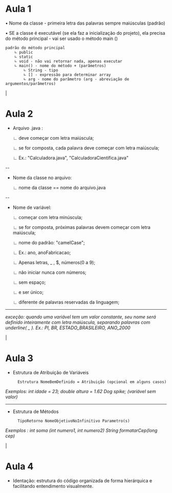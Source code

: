 # Aula 1

•  Nome da classe - primeira letra das palavras sempre maiúsculas (padrão)
       
• SE a classe é executável (se ela faz a inicialização do projeto), ela precisa do método principal - vai ser usado o método main ()


    padrão do método principal
        ∟ public
        ∟ static
        ∟ void - não vai retornar nada, apenas executar
        ∟ main() - nome do método + (parâmetros)
            ∟ String - tipo
            ∟ [] - expressão para determinar array
            ∟ arg - nome do parâmetro (arg - abreviação de argumentos/parâmetros)
|
# Aula 2

- Arquivo .java :

    ∟ deve começar com letra maiúscula;
        
    ∟ se for composta, cada palavra deve começar com letra maiúscula;
        
    ∟ Ex.: "Calculadora.java", "CalculadoraCientifica.java"

--

- Nome da classe no arquivo:

    ∟ nome da classe == nome do arquivo.java

--
    
- Nome de variável:
   
    ∟ começar com letra minúscula;

    ∟ se for composta, próximas palavras devem começar com letra maiúscula;

    ∟ nome do padrão: "camelCase";

    ∟ Ex.: ano, anoFabricacao;
    
    ∟ Apenas letras, _ , $, números(0 a 9);

    ∟ não iniciar nunca com números;

    ∟ sem espaço;

    ∟ e ser único;

    ∟ diferente de palavras reservadas da linguagem;

---------------------------------------------------------------

*exceção: quando uma variável tem um valor constante, seu nome será definido inteiramente com letra maiúscula, separando palavras com underline( _ ). Ex.: PI, BR, ESTADO_BRASILEIRO, ANO_2000*

|
# Aula 3

- Estrutura de Atribuição de Variáveis

        Estrutura NomeBemDefinido = Atribuição (opcional em alguns casos)

*Exemplos:  int idade = 23;
            double altura = 1.62
            Dog spike; (variável sem valor)*

--------------------------------------------
- Estrutura de Métodos

        TipoRetorno NomeObjetivoNoInfinitivo Parametro(s)

*Exemplos : int soma (int numero1, int numero2)
            String formatarCep(long cep)*

|

# Aula 4

- Identação: estrutura do código organizada de forma hierárquica e facilitando entendimento visualmente.

